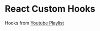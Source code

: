# React Custom Hooks

Hooks from [Youtube Playlist](https://youtube.com/playlist?list=PL8fK_R8Bd4mgLWsX5oBRyqYcK5ad0-Uyf)
